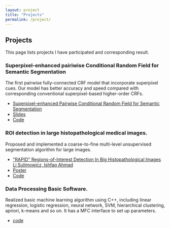 ```yaml
---
layout: project
title: "Projects"
permalink: /project/
---
```

## Projects
This page lists projects I have participated and corresponding result.
### Superpixel-enhanced pairiwise Conditional Random Field for Semantic Segmentation
<!---![sp-pairwise CRF](http://github.com/liyin2015/liyin2015.github.io/blob/master/images/process.png)--->
The first pairwise fully-connected CRF model that incorporate superpixel cues. Our model has better accuracy and speed compared with corresponding conventional superpixel-based higher-order CRFs.

- [Superpixel-enhanced Pairwise Conditional Random Field for Semantic Segmentation](https://arxiv.org/abs/1805.11737)
- [Slides](https://github.com/liyin2015/liyin2015.github.io/blob/master/images/LiSulimowicz_Sp_CRF.pptx)
- [Code]()
### ROI detection in large histopathological medical images.
<!---![multi-stage segmentation](http://github.com/liyin2015/liyin2015.github.io/blob/master/images/multi.png)--->
Proposed and implemented a coarse-to-fine multi-level unsupervised segmentation algorithm for large images. 
- ["RAPID" Regions-of-Interest Detection In Big Histopathological Images
Li Sulimowicz, Ishfaq Ahmad](https://arxiv.org/abs/1704.02083)
- [Poster](https://github.com/liyin2015/liyin2015.github.io/blob/master/images/conference_poster_3.pdf)
- [Code]()
### Data Processing Basic Software.
Realized basic machine learning algorithm using C++, including linear regression, logistic regression, neural network, SVM, hierarchical clustering, apriori, k-means and so on. It has a MFC interface to set up parameters. 
- [code](https://github.com/liyin2015/DataProc) 
